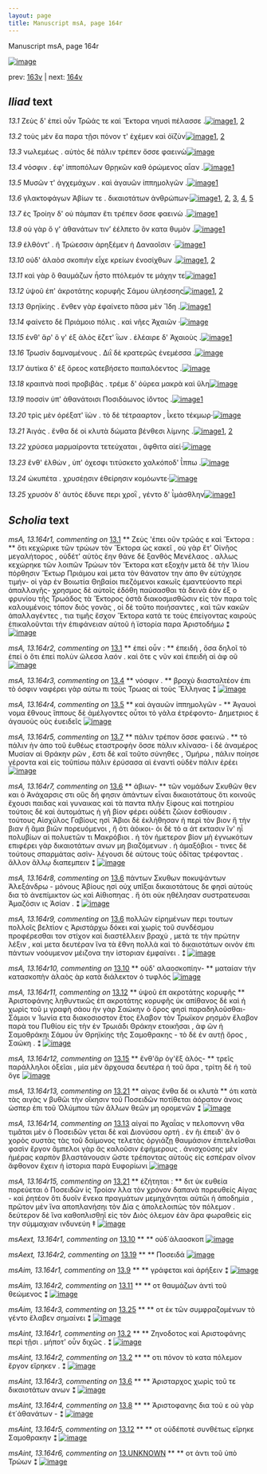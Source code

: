 ```yaml
---
layout: page
title: Manuscript msA, page 164r
---
```


Manuscript msA, page 164r

[![image](http://www.homermultitext.org/iipsrv?OBJ=IIP,1.0&FIF=/project/homer/pyramidal/deepzoom/hmt/vaimg/2017a/VA164RN_0335.tif&WID=100&CVT=JPEG)](http://www.homermultitext.org/ict2/?urn=urn:cite2:hmt:vaimg.2017a:VA164RN_0335)

prev:  [163v](../163v/) | next:  [164v](../164v/)

## *Iliad* text

*13.1* <a id="13.1"/> Ζεὺς δ' ἐπεὶ οὖν Τρῶάς τε καὶ Ἕκτορα νηυσὶ πέλασσε .[![image](http://www.homermultitext.org/iipsrv?OBJ=IIP,1.0&FIF=/project/homer/pyramidal/deepzoom/hmt/vaimg/2017a/VA164RN_0335.tif&RGN=0.128,0.1884,0.511,0.1021&WID=1000&CVT=JPEG)](http://www.homermultitext.org/ict2/?urn=urn:cite2:hmt:vaimg.2017a:VA164RN_0335@0.128,0.1884,0.511,0.1021)[1](#msA_13.164r1), [2](#msA_13.164r2)

*13.2* <a id="13.2"/> τοὺς μὲν ἔα παρα τῇσι πόνον τ' ἐχέμεν καὶ ὀϊζὺν[![image](http://www.homermultitext.org/iipsrv?OBJ=IIP,1.0&FIF=/project/homer/pyramidal/deepzoom/hmt/vaimg/2017a/VA164RN_0335.tif&RGN=0.203,0.2185,0.429,0.027&WID=1000&CVT=JPEG)](http://www.homermultitext.org/ict2/?urn=urn:cite2:hmt:vaimg.2017a:VA164RN_0335@0.203,0.2185,0.429,0.027)[1](#msAint_13.164r2), [2](#msAint_13.164r1)

*13.3* <a id="13.3"/> νωλεμέως . αὐτὸς δὲ πάλιν τρέπεν ὄσσε φαεινὼ[![image](http://www.homermultitext.org/iipsrv?OBJ=IIP,1.0&FIF=/project/homer/pyramidal/deepzoom/hmt/vaimg/2017a/VA164RN_0335.tif&RGN=0.197,0.2402,0.435,0.027&WID=1000&CVT=JPEG)](http://www.homermultitext.org/ict2/?urn=urn:cite2:hmt:vaimg.2017a:VA164RN_0335@0.197,0.2402,0.435,0.027)

*13.4* <a id="13.4"/> νόσφιν . ἐφ' ἱπποπόλων Θρῃκῶν καθ ὁρώμενος αἶαν .[![image](http://www.homermultitext.org/iipsrv?OBJ=IIP,1.0&FIF=/project/homer/pyramidal/deepzoom/hmt/vaimg/2017a/VA164RN_0335.tif&RGN=0.197,0.2575,0.443,0.027&WID=1000&CVT=JPEG)](http://www.homermultitext.org/ict2/?urn=urn:cite2:hmt:vaimg.2017a:VA164RN_0335@0.197,0.2575,0.443,0.027)[1](#msA_13.164r3)

*13.5* <a id="13.5"/> Μυσῶν τ' ἀγχεμάχων . καὶ ἀγαυῶν ἱππημολγῶν .[![image](http://www.homermultitext.org/iipsrv?OBJ=IIP,1.0&FIF=/project/homer/pyramidal/deepzoom/hmt/vaimg/2017a/VA164RN_0335.tif&RGN=0.197,0.2778,0.418,0.027&WID=1000&CVT=JPEG)](http://www.homermultitext.org/ict2/?urn=urn:cite2:hmt:vaimg.2017a:VA164RN_0335@0.197,0.2778,0.418,0.027)[1](#msA_13.164r4)

*13.6* <a id="13.6"/> γλακτοφάγων Ἀβίων τε . δικαιοτάτων ἀνθρώπων·[![image](http://www.homermultitext.org/iipsrv?OBJ=IIP,1.0&FIF=/project/homer/pyramidal/deepzoom/hmt/vaimg/2017a/VA164RN_0335.tif&RGN=0.197,0.2973,0.418,0.027&WID=1000&CVT=JPEG)](http://www.homermultitext.org/ict2/?urn=urn:cite2:hmt:vaimg.2017a:VA164RN_0335@0.197,0.2973,0.418,0.027)[1](#msAint_13.164r3), [2](#msA_13.164r9), [3](#msA_13.164r6bis), [4](#msA_13.164r7), [5](#msA_13.164r8)

*13.7* <a id="13.7"/> ἐς Τροίην δ' οὐ πάμπαν ἔτι τρέπεν ὄσσε φαεινὼ .[![image](http://www.homermultitext.org/iipsrv?OBJ=IIP,1.0&FIF=/project/homer/pyramidal/deepzoom/hmt/vaimg/2017a/VA164RN_0335.tif&RGN=0.193,0.3183,0.418,0.027&WID=1000&CVT=JPEG)](http://www.homermultitext.org/ict2/?urn=urn:cite2:hmt:vaimg.2017a:VA164RN_0335@0.193,0.3183,0.418,0.027)[1](#msA_13.164r5)

*13.8* <a id="13.8"/> οὐ γὰρ ὅ γ' ἀθανάτων τιν’ ἐέλπετο ὃν κατα θυμὸν .[![image](http://www.homermultitext.org/iipsrv?OBJ=IIP,1.0&FIF=/project/homer/pyramidal/deepzoom/hmt/vaimg/2017a/VA164RN_0335.tif&RGN=0.192,0.3356,0.418,0.0248&WID=1000&CVT=JPEG)](http://www.homermultitext.org/ict2/?urn=urn:cite2:hmt:vaimg.2017a:VA164RN_0335@0.192,0.3356,0.418,0.0248)[1](#msAint_13.164r4)

*13.9* <a id="13.9"/> ἐλθόντ' . ἢ Τρώεσσιν ἀρηξέμεν ἠ Δαναοῖσιν ·[![image](http://www.homermultitext.org/iipsrv?OBJ=IIP,1.0&FIF=/project/homer/pyramidal/deepzoom/hmt/vaimg/2017a/VA164RN_0335.tif&RGN=0.188,0.3551,0.418,0.0248&WID=1000&CVT=JPEG)](http://www.homermultitext.org/ict2/?urn=urn:cite2:hmt:vaimg.2017a:VA164RN_0335@0.188,0.3551,0.418,0.0248)[1](#msAim_13.164r1)

*13.10* <a id="13.10"/> οὐδ' ἀλαὸσ σκοπιὴν εἶχε κρείων ἐνοσίχθων .[![image](http://www.homermultitext.org/iipsrv?OBJ=IIP,1.0&FIF=/project/homer/pyramidal/deepzoom/hmt/vaimg/2017a/VA164RN_0335.tif&RGN=0.184,0.3761,0.418,0.0248&WID=1000&CVT=JPEG)](http://www.homermultitext.org/ict2/?urn=urn:cite2:hmt:vaimg.2017a:VA164RN_0335@0.184,0.3761,0.418,0.0248)[1](#msAext_13.164r1), [2](#msA_13.164r10)

*13.11* <a id="13.11"/> καὶ γὰρ ὃ θαυμάζων ἧστο πτόλεμόν τε μάχην τε[![image](http://www.homermultitext.org/iipsrv?OBJ=IIP,1.0&FIF=/project/homer/pyramidal/deepzoom/hmt/vaimg/2017a/VA164RN_0335.tif&RGN=0.191,0.3956,0.418,0.0248&WID=1000&CVT=JPEG)](http://www.homermultitext.org/ict2/?urn=urn:cite2:hmt:vaimg.2017a:VA164RN_0335@0.191,0.3956,0.418,0.0248)[1](#msAim_13.164r2)

*13.12* <a id="13.12"/> ὑψοῦ ἐπ' ἀκροτάτης κορυφῆς Σάμου ὑληέσσης[![image](http://www.homermultitext.org/iipsrv?OBJ=IIP,1.0&FIF=/project/homer/pyramidal/deepzoom/hmt/vaimg/2017a/VA164RN_0335.tif&RGN=0.185,0.4122,0.409,0.024&WID=1000&CVT=JPEG)](http://www.homermultitext.org/ict2/?urn=urn:cite2:hmt:vaimg.2017a:VA164RN_0335@0.185,0.4122,0.409,0.024)[1](#msA_13.164r11), [2](#msAint_13.164r5)

*13.13* <a id="13.13"/> Θρηϊκίης . ἔνθεν γὰρ ἐφαίνετο πᾶσα μὲν Ἴδη .[![image](http://www.homermultitext.org/iipsrv?OBJ=IIP,1.0&FIF=/project/homer/pyramidal/deepzoom/hmt/vaimg/2017a/VA164RN_0335.tif&RGN=0.186,0.4309,0.409,0.024&WID=1000&CVT=JPEG)](http://www.homermultitext.org/ict2/?urn=urn:cite2:hmt:vaimg.2017a:VA164RN_0335@0.186,0.4309,0.409,0.024)[1](#msA_13.164r14)

*13.14* <a id="13.14"/> φαίνετο δὲ Πριάμοιο πόλις . καὶ νῆες Ἀχαιῶν ·[![image](http://www.homermultitext.org/iipsrv?OBJ=IIP,1.0&FIF=/project/homer/pyramidal/deepzoom/hmt/vaimg/2017a/VA164RN_0335.tif&RGN=0.184,0.4505,0.409,0.024&WID=1000&CVT=JPEG)](http://www.homermultitext.org/ict2/?urn=urn:cite2:hmt:vaimg.2017a:VA164RN_0335@0.184,0.4505,0.409,0.024)

*13.15* <a id="13.15"/> ἐνθ' ἄρ' ὅ γ' ἐξ ἁλὸς ἕζετ' ῒων . ἐλέαιρε δ' Ἀχαιοὺς .[![image](http://www.homermultitext.org/iipsrv?OBJ=IIP,1.0&FIF=/project/homer/pyramidal/deepzoom/hmt/vaimg/2017a/VA164RN_0335.tif&RGN=0.184,0.4685,0.413,0.0278&WID=1000&CVT=JPEG)](http://www.homermultitext.org/ict2/?urn=urn:cite2:hmt:vaimg.2017a:VA164RN_0335@0.184,0.4685,0.413,0.0278)[1](#msA_13.164r12)

*13.16* <a id="13.16"/> Τρωσὶν δαμναμένους . Διῒ δὲ κρατερῶς ἐνεμέσσα .[![image](http://www.homermultitext.org/iipsrv?OBJ=IIP,1.0&FIF=/project/homer/pyramidal/deepzoom/hmt/vaimg/2017a/VA164RN_0335.tif&RGN=0.176,0.4895,0.446,0.03&WID=1000&CVT=JPEG)](http://www.homermultitext.org/ict2/?urn=urn:cite2:hmt:vaimg.2017a:VA164RN_0335@0.176,0.4895,0.446,0.03)

*13.17* <a id="13.17"/> ἀυτίκα δ' ἐξ ὄρεος κατεβήσετο παιπαλόεντος .[![image](http://www.homermultitext.org/iipsrv?OBJ=IIP,1.0&FIF=/project/homer/pyramidal/deepzoom/hmt/vaimg/2017a/VA164RN_0335.tif&RGN=0.178,0.5075,0.446,0.03&WID=1000&CVT=JPEG)](http://www.homermultitext.org/ict2/?urn=urn:cite2:hmt:vaimg.2017a:VA164RN_0335@0.178,0.5075,0.446,0.03)

*13.18* <a id="13.18"/> κραιπνὰ ποσὶ προβιβὰς . τρέμε δ' ὀύρεα μακρὰ καὶ ὕλη[![image](http://www.homermultitext.org/iipsrv?OBJ=IIP,1.0&FIF=/project/homer/pyramidal/deepzoom/hmt/vaimg/2017a/VA164RN_0335.tif&RGN=0.182,0.5263,0.459,0.0278&WID=1000&CVT=JPEG)](http://www.homermultitext.org/ict2/?urn=urn:cite2:hmt:vaimg.2017a:VA164RN_0335@0.182,0.5263,0.459,0.0278)

*13.19* <a id="13.19"/> ποσσὶν ὑπ' ἀθανάτοισι Ποσιδάωνος ἰ̈όντος .[![image](http://www.homermultitext.org/iipsrv?OBJ=IIP,1.0&FIF=/project/homer/pyramidal/deepzoom/hmt/vaimg/2017a/VA164RN_0335.tif&RGN=0.174,0.5458,0.399,0.0278&WID=1000&CVT=JPEG)](http://www.homermultitext.org/ict2/?urn=urn:cite2:hmt:vaimg.2017a:VA164RN_0335@0.174,0.5458,0.399,0.0278)[1](#msAext_13.164r2)

*13.20* <a id="13.20"/> τρὶς μὲν ὀρέξατ' ϊών . τὸ δὲ τέτρααρτον , ῒ̔κετο τέκμωρ·[![image](http://www.homermultitext.org/iipsrv?OBJ=IIP,1.0&FIF=/project/homer/pyramidal/deepzoom/hmt/vaimg/2017a/VA164RN_0335.tif&RGN=0.176,0.5638,0.462,0.03&WID=1000&CVT=JPEG)](http://www.homermultitext.org/ict2/?urn=urn:cite2:hmt:vaimg.2017a:VA164RN_0335@0.176,0.5638,0.462,0.03)

*13.21* <a id="13.21"/> Ἀιγάς . ἔνθα δέ οἱ κλυτὰ δώματα βένθεσι λίμνης .[![image](http://www.homermultitext.org/iipsrv?OBJ=IIP,1.0&FIF=/project/homer/pyramidal/deepzoom/hmt/vaimg/2017a/VA164RN_0335.tif&RGN=0.176,0.5841,0.45,0.0263&WID=1000&CVT=JPEG)](http://www.homermultitext.org/ict2/?urn=urn:cite2:hmt:vaimg.2017a:VA164RN_0335@0.176,0.5841,0.45,0.0263)[1](#msA_13.164r15), [2](#msA_13.164r13)

*13.22* <a id="13.22"/> χρύσεα μαρμαίροντα τετεύχαται , ἄφθιτα αἰεί·[![image](http://www.homermultitext.org/iipsrv?OBJ=IIP,1.0&FIF=/project/homer/pyramidal/deepzoom/hmt/vaimg/2017a/VA164RN_0335.tif&RGN=0.174,0.6044,0.45,0.0263&WID=1000&CVT=JPEG)](http://www.homermultitext.org/ict2/?urn=urn:cite2:hmt:vaimg.2017a:VA164RN_0335@0.174,0.6044,0.45,0.0263)

*13.23* <a id="13.23"/> ἔνθ' ἐλθὼν , ὑπ' ὀχεσφι τιτύσκετο χαλκόποδ' ῒ̔ππω .[![image](http://www.homermultitext.org/iipsrv?OBJ=IIP,1.0&FIF=/project/homer/pyramidal/deepzoom/hmt/vaimg/2017a/VA164RN_0335.tif&RGN=0.177,0.6239,0.45,0.0263&WID=1000&CVT=JPEG)](http://www.homermultitext.org/ict2/?urn=urn:cite2:hmt:vaimg.2017a:VA164RN_0335@0.177,0.6239,0.45,0.0263)

*13.24* <a id="13.24"/> ὠκυπέτα . χρυσέῃσιν ἐθείρησιν κομόωντε·[![image](http://www.homermultitext.org/iipsrv?OBJ=IIP,1.0&FIF=/project/homer/pyramidal/deepzoom/hmt/vaimg/2017a/VA164RN_0335.tif&RGN=0.176,0.6434,0.43,0.0263&WID=1000&CVT=JPEG)](http://www.homermultitext.org/ict2/?urn=urn:cite2:hmt:vaimg.2017a:VA164RN_0335@0.176,0.6434,0.43,0.0263)

*13.25* <a id="13.25"/> χρυσὸν δ' ἀυτὸς ἔδυνε περι χροῒ , γέντο δ' ϊ̔μάσθλην[![image](http://www.homermultitext.org/iipsrv?OBJ=IIP,1.0&FIF=/project/homer/pyramidal/deepzoom/hmt/vaimg/2017a/VA164RN_0335.tif&RGN=0.179,0.6622,0.453,0.0263&WID=1000&CVT=JPEG)](http://www.homermultitext.org/ict2/?urn=urn:cite2:hmt:vaimg.2017a:VA164RN_0335@0.179,0.6622,0.453,0.0263)[1](#msAim_13.164r3)

## *Scholia* text

*msA, 13.164r1, commenting on* [13.1](#13.1)  <a id="msA_13.164r1"/> **							 								 Ζεὺς 'ἐπει οῦν τρῶάς ε καὶ Ἕκτορα : 							 						** 							 ὅτι κεχώρικε τῶν τρώων τὸν Ἕκτορα ὡς κακεῖ , 									 									 οὐ γὰρ ἔτ' Οἰνῆος μεγαλήτορος , οὐδέτ' αὐτὸς ἔην θάνε δὲ 										ξανθὸς Μενέλαος 									 								 . αλλως κεχώρηκε τῶν λοιπῶν Τρώων τὸν Ἕκτορα κατ εξοχὴν μετὰ δὲ τὴν Ἰλίου πόρθησιν Ἕκτωρ 								 Πριάμου καὶ μετα τὸν θάνατον την ἀπο θν εὐτύχησε τιμήν- οἱ γὰρ ἐν Βοιωτία 								 Θηβαίοι πιεζόμενοι κακωῖς ἐμαντεύοντο περὶ ἀπαλλαγῆς- χρησμος δὲ αὐτοῖς ἐδόθη παύσασθαι τὰ δεινὰ ἐὰν ἐξ ο 									 φρυνίου τῆς Τρωάδος τὰ Ἕκτορος ὁστᾶ διακοσμισθῶσιν εἰς τὸν παρα τοῖς καλουμένοις τόπον διὸς γονὰς , οἱ δὲ τοῦτο 								ποιήσαντες , καὶ τῶν κακῶν ἀπαλλαγέντες , τια τιμῆς ἔσχον Ἕκτορα κατά τε τοὺς ἐπείγοντας καιροὺς ἐπικαλοῦνται 								τὴν ἐπιφάνειαν αὐτοῦ ἡ ϊστορία παρα Ἀριστοδήμω ⁑ 							 						[![image](http://www.homermultitext.org/iipsrv?OBJ=IIP,1.0&FIF=/project/homer/pyramidal/deepzoom/hmt/vaimg/2017a/VA164RN_0335.tif&RGN=0.1787,0.0929,0.638,0.0755&WID=1000&CVT=JPEG)](http://www.homermultitext.org/ict2/?urn=urn:cite2:hmt:vaimg.2017a:VA164RN_0335@0.1787,0.0929,0.638,0.0755)

*msA, 13.164r2, commenting on* [13.1](#13.1)  <a id="msA_13.164r2"/> **													 ἐπεὶ οὖν : 												** 													 														 ἐπειδή , ὅσα δηλοῖ τὸ ἐπεί ὸ ὅτι 														 															 															 ἐπεὶ πολὺν ὤλεσα λαόν 														 . καὶ ὅτε ς νῦν καὶ ἐπειδὴ αὶ ἀφ οῦ 													 												[![image](http://www.homermultitext.org/iipsrv?OBJ=IIP,1.0&FIF=/project/homer/pyramidal/deepzoom/hmt/vaimg/2017a/VA164RN_0335.tif&RGN=0.1748,0.1508,0.6449,0.0273&WID=1000&CVT=JPEG)](http://www.homermultitext.org/ict2/?urn=urn:cite2:hmt:vaimg.2017a:VA164RN_0335@0.1748,0.1508,0.6449,0.0273)

*msA, 13.164r3, commenting on* [13.4](#13.4)  <a id="msA_13.164r3"/> **													 νόσφιν . 												** 													 βραχὺ διασταλτέον ἐπι τὸ όσφιν ναφέρει γὰρ αὐτω πι τοὺς Τρωας αὶ τοὺς Ἕλληνας ⁑ 												[![image](http://www.homermultitext.org/iipsrv?OBJ=IIP,1.0&FIF=/project/homer/pyramidal/deepzoom/hmt/vaimg/2017a/VA164RN_0335.tif&RGN=0.4833,0.1651,0.3301,0.0243&WID=1000&CVT=JPEG)](http://www.homermultitext.org/ict2/?urn=urn:cite2:hmt:vaimg.2017a:VA164RN_0335@0.4833,0.1651,0.3301,0.0243)

*msA, 13.164r4, commenting on* [13.5](#13.5)  <a id="msA_13.164r4"/> **													 καὶ ἀγαυῶν ἱππημολγῶν - 												** 													 														 Ἀγαυοὶ νομα ἔθνους ἵππους δὲ ἀμέλγοντες οὗτοι τὸ γάλα ἐτρέφοντο- Δημετριος ὲ άγαυοὺς οὺς ἐυειδεῖς 													 												[![image](http://www.homermultitext.org/iipsrv?OBJ=IIP,1.0&FIF=/project/homer/pyramidal/deepzoom/hmt/vaimg/2017a/VA164RN_0335.tif&RGN=0.626,0.1854,0.201,0.0533&WID=1000&CVT=JPEG)](http://www.homermultitext.org/ict2/?urn=urn:cite2:hmt:vaimg.2017a:VA164RN_0335@0.626,0.1854,0.201,0.0533)

*msA, 13.164r5, commenting on* [13.7](#13.7)  <a id="msA_13.164r5"/> **													 πάλιν τρέπον ὄσσε φαεινώ . 												** 													 τὸ πάλιν ὴν ἀπο τοῦ ἐυθέως εταστροφὴν 															 															 ὅσσε πἀλιν κλίνασα- 														 ἱ δὲ ἀναμέρος Μυσίαν αὶ Θράκην ρῶν , ἔστι δὲ καῖ τοῦτο σύνηθες , Ὁμήρω , 															 															 πάλιν ποίησε γέροντα 														 καὶ εἰς τοῦπίσω 															 															 πάλιν ἐρύσασα 														 αὶ ἐναντὶ 															 															 οὐδὲν πάλιν ἐρέει 														 													 												[![image](http://www.homermultitext.org/iipsrv?OBJ=IIP,1.0&FIF=/project/homer/pyramidal/deepzoom/hmt/vaimg/2017a/VA164RN_0335.tif&RGN=0.621,0.235,0.201,0.0983&WID=1000&CVT=JPEG)](http://www.homermultitext.org/ict2/?urn=urn:cite2:hmt:vaimg.2017a:VA164RN_0335@0.621,0.235,0.201,0.0983)

*msA, 13.164r7, commenting on* [13.6](#13.6)  <a id="msA_13.164r7"/> **													 ἀβιων- 												** 													 τῶν νομάδων Σκυθῶν θεν και ὁ Ἀνάχαρσις στι οὓς δή φησιν ἁπάντων 														εἶναι δικαιοτάτους ὅτι κοινοῦς ἔχουσι παιδας καὶ γυναικας καὶ τὰ παντα πλὴν ξίφους καὶ 														ποτηρίου τούτοις δὲ καὶ ἀυτομάτως ἡ γῆ βίον φέρει οὐδέτι ζῶιον ἐσθίουσιν . τούτους Αἰσχὺλος 														 Γαβίους ησὶ Ἄβιοι δὲ ἐκλήθησαν ἠ περὶ τὸν βιον ἤ τὴν βιαν ἤ ἅμα βιῶν 														πορευόμενοι , ἤ ὁτι ἀόικοι- ὁι δὲ τὸ α άτ εκτασιν ἵν' ηἶ πολυβίων αὶ πολυετῶν τι 															 Μακρόβιοι . ἠ τὸν ἡμετερον βίον μὴ ἐγνωκότων επιφέρει γὰρ 															 															 δικαιοτάτων ανων 															 														 														 μη βιαζόμενων . ἠ ἀμαξόβιοι - τινες δὲ τούτους σπαρμάτας ασὶν- λέγουσι δὲ αὺτους τοὺς ὀδίτας τρέφοντας . ἄλλον ἄλλῳ 														διαπεμπειν ⁑ 												[![image](http://www.homermultitext.org/iipsrv?OBJ=IIP,1.0&FIF=/project/homer/pyramidal/deepzoom/hmt/vaimg/2017a/VA164RN_0335.tif&RGN=0.624,0.4054,0.213,0.1689&WID=1000&CVT=JPEG)](http://www.homermultitext.org/ict2/?urn=urn:cite2:hmt:vaimg.2017a:VA164RN_0335@0.624,0.4054,0.213,0.1689)

*msA, 13.164r8, commenting on* [13.6](#13.6)  <a id="msA_13.164r8"/> 													 πάντων Σκυθων ποκυψάντων Ἀλεξάνδρω - μόνους Ἀβίους ησὶ οὐχ υπῖξαι δικαιοτάτους δε φησὶ αὐτοὺς δια τὸ ἀνεπίμικτον ὡς 														καὶ Αἰθιοπηας . ἤ ὁτι οὐκ ηθέλησαν συστρατευσαι Ἀμαζόσιν ις Ἀσίαν . ⁑ 												[![image](http://www.homermultitext.org/iipsrv?OBJ=IIP,1.0&FIF=/project/homer/pyramidal/deepzoom/hmt/vaimg/2017a/VA164RN_0335.tif&RGN=0.631,0.5661,0.204,0.0646&WID=1000&CVT=JPEG)](http://www.homermultitext.org/ict2/?urn=urn:cite2:hmt:vaimg.2017a:VA164RN_0335@0.631,0.5661,0.204,0.0646)

*msA, 13.164r9, commenting on* [13.6](#13.6)  <a id="msA_13.164r9"/> 													 πολλῶν εἰρημένων περι τουτων πολλοῖς βελτὶον ς Ἀριστάρχω δόκει καὶ χωρὶς τοῦ συνδέσμου προφέρεσθαι 														τον στίχον καὶ διαστέλλειν βραχὺ , μετά τε τὴν πρώτην λέξιν , καὶ μετα δευτέραν ἵνα τὰ ἔθνη 														πολλὰ καὶ τὸ 															 															 δικαιοτάτων 														 οινὸν ἐπι πάντων νοόυμενον μέιζονα την ἱστοριαν ἐμφαίνει . ⁑ 												[![image](http://www.homermultitext.org/iipsrv?OBJ=IIP,1.0&FIF=/project/homer/pyramidal/deepzoom/hmt/vaimg/2017a/VA164RN_0335.tif&RGN=0.1729,0.6274,0.651,0.0901&WID=1000&CVT=JPEG)](http://www.homermultitext.org/ict2/?urn=urn:cite2:hmt:vaimg.2017a:VA164RN_0335@0.1729,0.6274,0.651,0.0901)

*msA, 13.164r10, commenting on* [13.10](#13.10)  <a id="msA_13.164r10"/> **													 οὐδ' αλαοσκοπίην- 												** 													 ματαίαν τὴν κατασκοπὴν ἀλαὸς ὰρ κατὰ διάλεκτον ὁ τυφλός 													 												[![image](http://www.homermultitext.org/iipsrv?OBJ=IIP,1.0&FIF=/project/homer/pyramidal/deepzoom/hmt/vaimg/2017a/VA164RN_0335.tif&RGN=0.2339,0.699,0.3423,0.0237&WID=1000&CVT=JPEG)](http://www.homermultitext.org/ict2/?urn=urn:cite2:hmt:vaimg.2017a:VA164RN_0335@0.2339,0.699,0.3423,0.0237)

*msA, 13.164r11, commenting on* [13.12](#13.12)  <a id="msA_13.164r11"/> **													 ὑψοῦ ἐπ ακροτάτης κορυφῆς 												** 													 														 Ἀριστοφάνης ληθυντικῶς ἐπ ακροτάτης κορυφῆς ὐκ 														απίθανος δὲ καὶ ἡ χωρὶς τοῦ μ γραφὴ σάου ὴν γὰρ Σαώκην ὸ ὄρος φησὶ παραδηλοῦσθαι- Σάμιοι ν Ἰωνία ετα διακοσιοστον ἔτος ἔλαβον τὸν Τρωϊκον ρησμὸν ἔλαβον παρὰ του Πυθίου εἰς τὴν ἐν Τρωιάδι 														 Θράκην ετοικῆσαι , ἀφ ῶν ἡ Σαμοθράκηι 														 Σάμου ὖν Θρηϊκίης 														 τῆς Σαμοθρακης - τὸ δὲ ἐν αυτῇ ὄρος , Σαώκη . ⁑ 												[![image](http://www.homermultitext.org/iipsrv?OBJ=IIP,1.0&FIF=/project/homer/pyramidal/deepzoom/hmt/vaimg/2017a/VA164RN_0335.tif&RGN=0.1771,0.7053,0.6437,0.0474&WID=1000&CVT=JPEG)](http://www.homermultitext.org/ict2/?urn=urn:cite2:hmt:vaimg.2017a:VA164RN_0335@0.1771,0.7053,0.6437,0.0474)

*msA, 13.164r12, commenting on* [13.15](#13.15)  <a id="msA_13.164r12"/> **													 ἔνθ'ἄρ ὁγ'ἔξ ἁλός- 												** 													 τρεῖς παράλληλοι ὀξεῖαι , μία μὲν ἄρχουσα δευτέρα ἡ τοῦ ἄρα , τρίτη δὲ ἡ τοῦ 															 ὅγε 													 												[![image](http://www.homermultitext.org/iipsrv?OBJ=IIP,1.0&FIF=/project/homer/pyramidal/deepzoom/hmt/vaimg/2017a/VA164RN_0335.tif&RGN=0.2714,0.7337,0.4954,0.0245&WID=1000&CVT=JPEG)](http://www.homermultitext.org/ict2/?urn=urn:cite2:hmt:vaimg.2017a:VA164RN_0335@0.2714,0.7337,0.4954,0.0245)

*msA, 13.164r13, commenting on* [13.21](#13.21)  <a id="msA_13.164r13"/> **													 														 αἰγας ἔνθα δέ οι κλυτὰ 												** 													 ὁτι κατὰ τὰς αιγὰς ν βυθῶι τὴν οἴκησιν τοῦ Ποσειδῶν ποτίθεται ἀόρατον ἀνοις ὡσπερ ἐπι τοῦ Ὀλύμπου τῶν ἄλλων θεῶν μη ορομενῶν ⁑ 												[![image](http://www.homermultitext.org/iipsrv?OBJ=IIP,1.0&FIF=/project/homer/pyramidal/deepzoom/hmt/vaimg/2017a/VA164RN_0335.tif&RGN=0.1752,0.7483,0.6647,0.0205&WID=1000&CVT=JPEG)](http://www.homermultitext.org/ict2/?urn=urn:cite2:hmt:vaimg.2017a:VA164RN_0335@0.1752,0.7483,0.6647,0.0205)

*msA, 13.164r14, commenting on* [13.13](#13.13)  <a id="msA_13.164r14"/> 													 														 αἰγαί 														 πο 														 Ἀχαΐας ν 															 πελοποννη															 														 νθα τιμᾶται μὲν ὁ Ποσειδῶν γεται δὲ καὶ Διονύσου ορτή . ἐν ῆι ἐπειδ' ἄν ὁ χορὸς συστὰς τὰς 														τοῦ δαίμονος τελετὰς ὀργιάζῃ θαυμάσιον ἐπιτελεῖσθαι φασὶν ἔργον ἄμπελοι γὰρ ἅς καλοῦσιν 														ἐφήμερους . ἀνισχούσης μὲν ἡμέρας καρπὸν βλαστάνουσιν ὥστε τρέποντας αὐτοὺς εἰς εσπέραν οῖνον 														ἄφθονον ἔχειν ἡ ἱστορια παρὰ Ευφορίωνι 													 												[![image](http://www.homermultitext.org/iipsrv?OBJ=IIP,1.0&FIF=/project/homer/pyramidal/deepzoom/hmt/vaimg/2017a/VA164RN_0335.tif&RGN=0.1747,0.7593,0.6647,0.0446&WID=1000&CVT=JPEG)](http://www.homermultitext.org/ict2/?urn=urn:cite2:hmt:vaimg.2017a:VA164RN_0335@0.1747,0.7593,0.6647,0.0446)

*msA, 13.164r15, commenting on* [13.21](#13.21)  <a id="msA_13.164r15"/> **													 ἐζήτηται : 												** 													 														 διτ ὐκ ευθεία πορεύεται ὁ Ποσειδῶν ἰς Τροίαν λλα τὸν χρόνον δαπανὰ πορευθείς Αἰγας - καὶ ῥητέον ὅτι δυοῖν ἕνεκα πραγμάτων μεμηχάνηται αὐτῶι ἡ 														ἀποδημία , πρῶτον μὲν ἵνα αποπλανήσηι τὸν Δία ς ἀπολελοιπὼς τὸν πόλεμον . δεύτερον δὲ ἵνα 														καθοπλισθηῖ εἰς τὸν Διὸς όλεμον ἐὰν ἄρα φωραθεὶς εἰς την σύμμαχιαν ινδυνεύη ‡ 												[![image](http://www.homermultitext.org/iipsrv?OBJ=IIP,1.0&FIF=/project/homer/pyramidal/deepzoom/hmt/vaimg/2017a/VA164RN_0335.tif&RGN=0.1736,0.7862,0.6668,0.0545&WID=1000&CVT=JPEG)](http://www.homermultitext.org/ict2/?urn=urn:cite2:hmt:vaimg.2017a:VA164RN_0335@0.1736,0.7862,0.6668,0.0545)

*msAext, 13.164r1, commenting on* [13.10](#13.10)  <a id="msAext_13.164r1"/> **							 						** 							 οὐδ΄ἀλαοσκοπ 						[![image](http://www.homermultitext.org/iipsrv?OBJ=IIP,1.0&FIF=/project/homer/pyramidal/deepzoom/hmt/vaimg/2017a/VA164RN_0335.tif&RGN=0.8305,0.3761,0.06853,0.02268&WID=1000&CVT=JPEG)](http://www.homermultitext.org/ict2/?urn=urn:cite2:hmt:vaimg.2017a:VA164RN_0335@0.8305,0.3761,0.06853,0.02268)

*msAext, 13.164r2, commenting on* [13.19](#13.19)  <a id="msAext_13.164r2"/> **							 						** 							 Ποσειδά 						[![image](http://www.homermultitext.org/iipsrv?OBJ=IIP,1.0&FIF=/project/homer/pyramidal/deepzoom/hmt/vaimg/2017a/VA164RN_0335.tif&RGN=0.8392,0.5476,0.05859,0.02379&WID=1000&CVT=JPEG)](http://www.homermultitext.org/ict2/?urn=urn:cite2:hmt:vaimg.2017a:VA164RN_0335@0.8392,0.5476,0.05859,0.02379)

*msAim, 13.164r1, commenting on* [13.9](#13.9)  <a id="msAim_13.164r1"/> **							 						** 							 γράφεται καὶ ἀρήξειν ⁑ 						[![image](http://www.homermultitext.org/iipsrv?OBJ=IIP,1.0&FIF=/project/homer/pyramidal/deepzoom/hmt/vaimg/2017a/VA164RN_0335.tif&RGN=0.5894,0.3559,0.04237,0.03734&WID=1000&CVT=JPEG)](http://www.homermultitext.org/ict2/?urn=urn:cite2:hmt:vaimg.2017a:VA164RN_0335@0.5894,0.3559,0.04237,0.03734)

*msAim, 13.164r2, commenting on* [13.11](#13.11)  <a id="msAim_13.164r2"/> **							 						** 							 οτ 									 									 θαυμάζων 								 ἀντὶ τοῦ θεώμενος ⁑ 						[![image](http://www.homermultitext.org/iipsrv?OBJ=IIP,1.0&FIF=/project/homer/pyramidal/deepzoom/hmt/vaimg/2017a/VA164RN_0335.tif&RGN=0.5910,0.4000,0.04827,0.03928&WID=1000&CVT=JPEG)](http://www.homermultitext.org/ict2/?urn=urn:cite2:hmt:vaimg.2017a:VA164RN_0335@0.5910,0.4000,0.04827,0.03928)

*msAim, 13.164r3, commenting on* [13.25](#13.25)  <a id="msAim_13.164r3"/> **							 						** 							 οτ ἐκ τῶν συμφραζομένων τὸ 									 									 γέντο 								 								 ἔλαβεν σημαίνει ⁑ 						[![image](http://www.homermultitext.org/iipsrv?OBJ=IIP,1.0&FIF=/project/homer/pyramidal/deepzoom/hmt/vaimg/2017a/VA164RN_0335.tif&RGN=0.4932,0.6820,0.1463,0.02144&WID=1000&CVT=JPEG)](http://www.homermultitext.org/ict2/?urn=urn:cite2:hmt:vaimg.2017a:VA164RN_0335@0.4932,0.6820,0.1463,0.02144)

*msAint, 13.164r1, commenting on* [13.2](#13.2)  <a id="msAint_13.164r1"/> **							 						** 							 								 Ζηνοδοτος καὶ Αριστοφάνης 								 περὶ τῇσι . μήποτ' οὖν διχῶς . ⁑ 						[![image](http://www.homermultitext.org/iipsrv?OBJ=IIP,1.0&FIF=/project/homer/pyramidal/deepzoom/hmt/vaimg/2017a/VA164RN_0335.tif&RGN=0.1800,0.2181,0.04679,0.05007&WID=1000&CVT=JPEG)](http://www.homermultitext.org/ict2/?urn=urn:cite2:hmt:vaimg.2017a:VA164RN_0335@0.1800,0.2181,0.04679,0.05007)

*msAint, 13.164r2, commenting on* [13.2](#13.2)  <a id="msAint_13.164r2"/> **							 						** 							 οτι πόνον τὸ κατα πόλεμον ἔργον εἴρηκεν . ⁑ 						[![image](http://www.homermultitext.org/iipsrv?OBJ=IIP,1.0&FIF=/project/homer/pyramidal/deepzoom/hmt/vaimg/2017a/VA164RN_0335.tif&RGN=0.1177,0.2207,0.04679,0.04163&WID=1000&CVT=JPEG)](http://www.homermultitext.org/ict2/?urn=urn:cite2:hmt:vaimg.2017a:VA164RN_0335@0.1177,0.2207,0.04679,0.04163)

*msAint, 13.164r3, commenting on* [13.6](#13.6)  <a id="msAint_13.164r3"/> **							 						** 							 								 Ἀρισταρχος χωρὶς τοῦ τε 								 									 									 δικαιοτάτων ανων 									 								 ⁑ 						[![image](http://www.homermultitext.org/iipsrv?OBJ=IIP,1.0&FIF=/project/homer/pyramidal/deepzoom/hmt/vaimg/2017a/VA164RN_0335.tif&RGN=0.1303,0.2994,0.07627,0.03223&WID=1000&CVT=JPEG)](http://www.homermultitext.org/ict2/?urn=urn:cite2:hmt:vaimg.2017a:VA164RN_0335@0.1303,0.2994,0.07627,0.03223)

*msAint, 13.164r4, commenting on* [13.8](#13.8)  <a id="msAint_13.164r4"/> **							 						** 							 								 Ἀριστοφανης δια τοὺ ε 								 οὐ γὰρ έτ΄ἀθανάτων - ⁑ 						[![image](http://www.homermultitext.org/iipsrv?OBJ=IIP,1.0&FIF=/project/homer/pyramidal/deepzoom/hmt/vaimg/2017a/VA164RN_0335.tif&RGN=0.1207,0.3353,0.06945,0.04509&WID=1000&CVT=JPEG)](http://www.homermultitext.org/ict2/?urn=urn:cite2:hmt:vaimg.2017a:VA164RN_0335@0.1207,0.3353,0.06945,0.04509)

*msAint, 13.164r5, commenting on* [13.12](#13.12)  <a id="msAint_13.164r5"/> **							 						** 							 								 οτ οὐδέποτὲ συνθέτως εἴρηκε 									 Σαμοθρακην 								 ⁑ 						[![image](http://www.homermultitext.org/iipsrv?OBJ=IIP,1.0&FIF=/project/homer/pyramidal/deepzoom/hmt/vaimg/2017a/VA164RN_0335.tif&RGN=0.1148,0.4167,0.05619,0.04108&WID=1000&CVT=JPEG)](http://www.homermultitext.org/ict2/?urn=urn:cite2:hmt:vaimg.2017a:VA164RN_0335@0.1148,0.4167,0.05619,0.04108)

*msAint, 13.164r6, commenting on* [13.UNKNOWN](#13.UNKNOWN)  <a id="msAint_13.164r6"/> **							 						** 							 								 οτ ἀντι τοῦ ὑπὸ Τρώων 								 ⁑ 						[![image](http://www.homermultitext.org/iipsrv?OBJ=IIP,1.0&FIF=/project/homer/pyramidal/deepzoom/hmt/vaimg/2017a/VA164RN_0335.tif&RGN=0.1080,0.4936,0.06338,0.03582&WID=1000&CVT=JPEG)](http://www.homermultitext.org/ict2/?urn=urn:cite2:hmt:vaimg.2017a:VA164RN_0335@0.1080,0.4936,0.06338,0.03582)